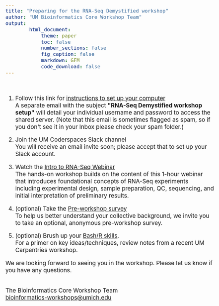 ```yaml
---
title: "Preparing for the RNA-Seq Demystified workshop"
author: "UM Bioinformatics Core Workshop Team"
output:
        html_document:
            theme: paper
            toc: false
            number_sections: false
            fig_caption: false
            markdown: GFM
            code_download: false
---
```

<style type="text/css">
body{ /* Normal  */
      font-size: 14pt;
  }
</style>

<br/>

1. Follow this link for <a href="setup_instructions.html" target="_blank">instructions to set up your computer</a><br/>
A separate email with the subject **"RNA-Seq Demystified workshop setup"** will detail your individual username and password to access the shared server. (Note that this email is sometimes flagged as spam, so if you don't see it in your Inbox please check your spam folder.)

2. Join the UM Coderspaces Slack channel<br/>
You will receive an email invite soon; please accept that to set up your Slack account.

3. Watch the <a href="https://www.mivideo.it.umich.edu/media/t/1_tx74a3v9" target="_blank">Intro to RNA-Seq Webinar<a/><br/>
The hands-on workshop builds on the content of this 1-hour webinar that introduces foundational concepts of RNA-Seq experiments including experimental design, sample preparation, QC, sequencing, and initial interpretation of preliminary results.


4. (optional) Take the <a href="https://forms.gle/2pKij2KBV5p5PTB86" target="_blank">Pre-workshop survey</a><br/>
To help us better understand your collective background, we invite you to take an optional, anonymous pre-workshop survey.


5. (optional) Brush up your <a href="https://umich-brcf-bioinf.github.io/2021-10-18-UM-SWC-Lessons/" target="_blank">Bash/R skills</a>.<br/>
For a primer on key ideas/techniques, review notes from a recent UM Carpentries workshop.

We are looking forward to seeing you in the workshop. Please let us know if you have any questions.<br/><br/>

The Bioinformatics Core Workshop Team<br/>
[bioinformatics-workshops@umich.edu](mailto:bioinformatics-workshops@umich.edu)
